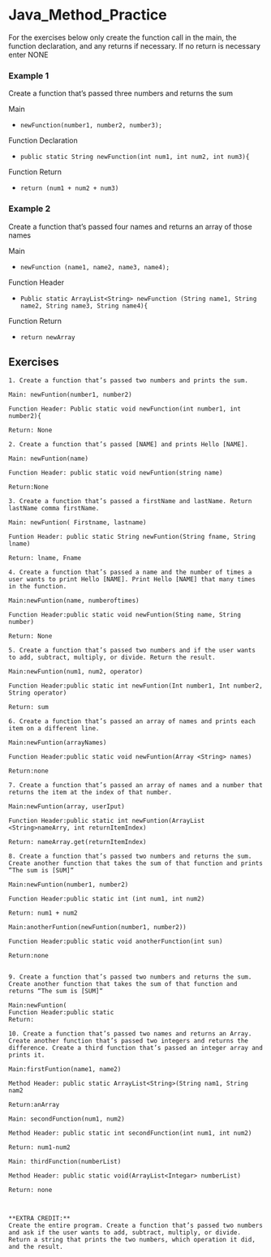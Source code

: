 # Java_Method_Practice

For the exercises below only create the function call in the main, the function declaration, and any returns if necessary. If no return is necessary enter NONE
### Example 1
Create a function that’s passed three numbers and returns the sum

Main

* ```newFunction(number1, number2, number3);```

Function Declaration

* ```public static String newFunction(int num1, int num2, int num3){```

Function Return

* ```return (num1 + num2 + num3)```

### Example 2
Create a function that’s passed four names and returns an array of those names

Main

* ```newFunction (name1, name2, name3, name4);```

Function Header

* ```Public static ArrayList<String> newFunction (String name1, String name2, String name3, String name4){```

Function Return

* ```return newArray```

## Exercises
```
1. Create a function that’s passed two numbers and prints the sum.

Main: newFuntion(number1, number2)

Function Header: Public static void newFunction(int number1, int number2){

Return: None

2. Create a function that’s passed [NAME] and prints Hello [NAME].

Main: newFuntion(name)

Function Header: public static void newFuntion(string name)

Return:None

3. Create a function that’s passed a firstName and lastName. Return lastName comma firstName.

Main: newFuntion( Firstname, lastname)

Funtion Header: public static String newFuntion(String fname, String lname)

Return: lname, Fname

4. Create a function that’s passed a name and the number of times a user wants to print Hello [NAME]. Print Hello [NAME] that many times in the function.

Main:newFuntion(name, numberoftimes)

Function Header:public static void newFuntion(Sting name, String number)

Return: None

5. Create a function that’s passed two numbers and if the user wants to add, subtract, multiply, or divide. Return the result.

Main:newFuntion(num1, num2, operator)

Function Header:public static int newFuntion(Int number1, Int number2, String operator)

Return: sum

6. Create a function that’s passed an array of names and prints each item on a different line.

Main:newFuntion(arrayNames)

Function Header:public static void newFuntion(Array <String> names)
  
Return:none

7. Create a function that’s passed an array of names and a number that returns the item at the index of that number.

Main:newFuntion(array, userIput)

Function Header:public static int newFuntion(ArrayList <String>nameArry, int returnItemIndex)
  
Return: nameArray.get(returnItemIndex)

8. Create a function that’s passed two numbers and returns the sum. Create another function that takes the sum of that function and prints “The sum is [SUM]“

Main:newFuntion(number1, number2)

Function Header:public static int (int num1, int num2)

Return: num1 + num2

Main:anotherFuntion(newFuntion(number1, number2))

Function Header:public static void anotherFunction(int sun)

Return:none


9. Create a function that’s passed two numbers and returns the sum. Create another function that takes the sum of that function and returns “The sum is [SUM]“

Main:newFuntion(
Function Header:public static 
Return:

10. Create a function that’s passed two names and returns an Array. Create another function that’s passed two integers and returns the difference. Create a third function that’s passed an integer array and prints it.

Main:firstFuntion(name1, name2)

Method Header: public static ArrayList<String>(String nam1, String nam2

Return:anArray

Main: secondFunction(num1, num2)

Method Header: public static int secondFunction(int num1, int num2)

Return: num1-num2

Main: thirdFunction(numberList)

Method Header: public static void(ArrayList<Integar> numberList)

Return: none



**EXTRA CREDIT:**
Create the entire program. Create a function that’s passed two numbers and ask if the user wants to add, subtract, multiply, or divide. Return a string that prints the two numbers, which operation it did, and the result.
```
